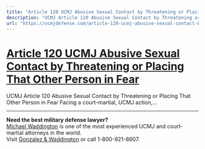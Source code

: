 ```yaml
---
title: "Article 120 UCMJ Abusive Sexual Contact by Threatening or Placing That Other Person in Fear"
description: "UCMJ Article 120 Abusive Sexual Contact by Threatening or Placing That Other Person in Fear Facing a court-martial, UCMJ action,..."
url: "https://ucmjdefense.com/article-120-ucmj-abusive-sexual-contact-by-threatening-or-placing-that-other-person-in-fear.html"
---
```


# [Article 120 UCMJ Abusive Sexual Contact by Threatening or Placing That Other Person in Fear](https://ucmjdefense.com/article-120-ucmj-abusive-sexual-contact-by-threatening-or-placing-that-other-person-in-fear.html)

UCMJ Article 120 Abusive Sexual Contact by Threatening or Placing That Other Person in Fear Facing a court-martial, UCMJ action,...

---

**Need the best military defense lawyer?**  
[Michael Waddington](https://ucmjdefense.com/attorneys/michael-stewart-waddington-partner.html) is one of the most experienced UCMJ and court-martial attorneys in the world.  
Visit [Gonzalez & Waddington](https://ucmjdefense.com) or call 1-800-921-8607.
